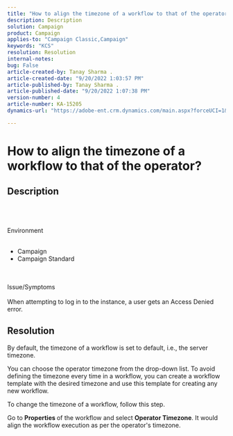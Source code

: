 ```yaml
---
title: "How to align the timezone of a workflow to that of the operator?"
description: Description
solution: Campaign
product: Campaign
applies-to: "Campaign Classic,Campaign"
keywords: "KCS"
resolution: Resolution
internal-notes: 
bug: False
article-created-by: Tanay Sharma .
article-created-date: "9/20/2022 1:03:57 PM"
article-published-by: Tanay Sharma .
article-published-date: "9/20/2022 1:07:38 PM"
version-number: 4
article-number: KA-15205
dynamics-url: "https://adobe-ent.crm.dynamics.com/main.aspx?forceUCI=1&pagetype=entityrecord&etn=knowledgearticle&id=90b4efae-e438-ed11-9db1-002248086735"

---
```

# How to align the timezone of a workflow to that of the operator?

## Description

<br><br><br>Environment<br><br>
- Campaign
- Campaign Standard



<br><br>Issue/Symptoms<br><br>
When attempting to log in to the instance, a user gets an Access Denied error.


## Resolution






By default, the timezone of a workflow is set to default, i.e., the server timezone.



You can choose the operator timezone from the drop-down list. To avoid defining the timezone every time in a workflow, you can create a workflow template with the desired timezone and use this template for creating any new workflow.



To change the timezone of a workflow, follow this step.



Go to <b>Properties </b>of the workflow and select <b>Operator Timezone</b>. It would align the workflow execution as per the operator's timezone.


